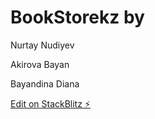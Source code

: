 # BookStorekz by
Nurtay Nudiyev

Akirova Bayan

Bayandina Diana

[Edit on StackBlitz ⚡️](https://stackblitz.com/edit/bookstorekz-hfwhxj)
